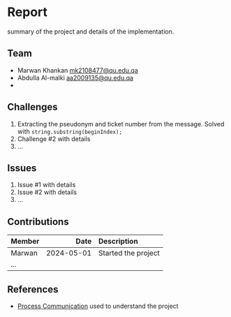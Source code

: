 # Report
 
summary of the project and details of the implementation.
 
## Team
 
- Marwan Khankan mk2108477@qu.edu.qa
- Abdulla Al-malki aa2009135@qu.edu.qa
- 
## Challenges
 
1. Extracting the pseudonym and ticket number from the message. Solved with `string.substring(beginIndex);`
2. Challenge #2 with details
3. ...
 
## Issues
 
1. Issue #1 with details
2. Issue #2 with details
3. ...
 
## Contributions
 
| Member |       Date | Description |
| :----- | ---------: | :---------- |
| Marwan | 2024-05-01 | Started the project |
| ...    |            |             |
 
## References
 
- [Process Communication](https://queue.qa/cmps405/projects/02-communication/) used to understand the project
